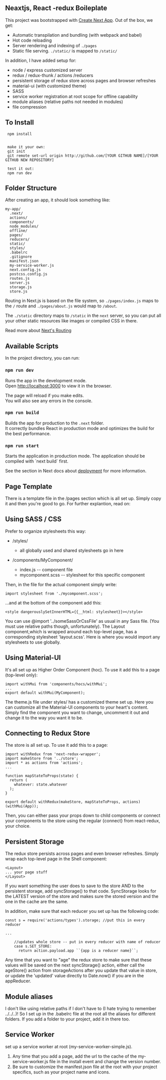 ## Neaxtjs, React -redux Boileplate

This project was bootstrapped with [Create Next App](https://github.com/segmentio/create-next-app).
Out of the box, we get:

- Automatic transpilation and bundling (with webpack and babel)
- Hot code reloading
- Server rendering and indexing of `./pages`
- Static file serving. `./static/` is mapped to `/static/`


In addition, I have added setup for:
- node / express customized server
- redux / redux-thunk / actions /reducers
- persistent storage of redux store across pages and browser refreshes
- material-ui (with customized theme)
- SASS
- service worker registration at root scope for offline capability
- module aliases (relative paths not needed in modules)
- file compression

## To Install
```
 npm install
 

 make it your own:
 git init
 git remote set-url origin http://github.com/[YOUR GITHUB NAME]/[YOUR GITHUB NEW REPOSITORY]

 test it out:
 npm run dev

```


## Folder Structure

After creating an app, it should look something like:

```
my-app/
  .next/
  actions/
  components/
  node_modules/
  offline/
  pages/
  reducers/
  static/
  styles/
  .babelrc
  .gitignore
  manifest.json
  my-service-worker.js
  next.config.js
  postcss.config.js
  routes.js
  server.js
  storage.js
  store.js
```

Routing in Next.js is based on the file system, so `./pages/index.js` maps to the `/` route and
`./pages/about.js` would map to `/about`.

The `./static` directory maps to `/static` in the `next` server, so you can put all your
other static resources like images or compiled CSS in there.



Read more about [Next's Routing](https://github.com/zeit/next.js#routing)

## Available Scripts

In the project directory, you can run:

### `npm run dev`

Runs the app in the development mode.<br>
Open [http://localhost:3000](http://localhost:3000) to view it in the browser.

The page will reload if you make edits.<br>
You will also see any errors in the console.

### `npm run build`

Builds the app for production to the `.next` folder.<br>
It correctly bundles React in production mode and optimizes the build for the best performance.

### `npm run start`

Starts the application in production mode.
The application should be compiled with \`next build\` first.

See the section in Next docs about [deployment](https://github.com/zeit/next.js/wiki/Deployment) for more information.

## Page Template
There is a template file in the /pages section which is all set up.  Simply copy it and then you're good to go.  For further explantion, read on:

## Using SASS / CSS

Prefer to organize stylesheets this way:

- /styles/
  - all globally used and shared stylesheets go in here

- /components/MyComponent/
  - index.js -- component file
  - mycomponent.scss -- stylesheet for this specific component

Then, in the file for the actual component simply write:
```
import stylesheet from './mycomponent.scss';
```

...and at the bottom of the component  add this:
```
<style dangerouslySetInnerHTML={{__html: stylesheet}}></style>
```
You can use @import '../someSassOrCssFile' as usual in any Sass file. (You must use relative paths though, unfortunately).  The Layout component,which is wrapped around each top-level page, has a corresponding stylesheet 'layout.scss'.  Here is where you would import any stylesheets to use globally.

## Using Material-UI
It's all set up as Higher Order Component (hoc).  To use it add this to a page (top-level only):
```
import withMui from 'components/hocs/withMui';
...
export default withMui(MyComponent);
```
The theme.js file under styles/ has a customized theme set up.  Here you can customize all the Material-UI components to your heart's content.  Simply find the component you want to change, uncomment it out and change it to the way you want it to be.

## Connecting to Redux Store
The store is all set up.   To use it add this to a page:
``` 
import withRedux from 'next-redux-wrapper';
import makeStore from '../store';
import * as actions from 'actions';
...

function mapStateToProps(state) {
  return (
    whatever: state.whatever
  );
}

export default withRedux(makeStore, mapStateToProps, actions)(withMui(App));
```

Then, you can either pass your props down to child components or connect your components to the store using the regular {connect} from react-redux, your choice.

## Persistent Storage
The redux store persists across pages and even browser refreshes. Simply wrap each top-level page in the Shell component:
```
<Layout>
... your page stuff
</Layout>
```
If you want something the user does to save to the store AND to the persistent storage, add syncStorage() to that code.  SyncStorage looks for the LATEST version of the store and makes sure the stored version and the one in the cache are the same.

In addition, make sure that each reducer you set up has the following code:
```
const s = require('actions/types').storage; //put this in every reducer

...

    //updates whole store -- put in every reducer with name of reducer
    case s.SET_STORE: 
      return action.payload.app ``{app is a reducer name}``;

```

Any time that you want to "age" the redux store to make sure that these values will be saved on the next syncStorage() action, either call the ageStore() action from storageActions after you update that value in store, or update the 'updated' value directly to Date.now() if you are in the appReducer.

## Module aliases
I don't like using relative paths if I don't have to (I hate trying to remember ../../..)!  So I set up in the .babelrc file at the root all the aliases for different folders.  If you add a folder to your project, add it in there too.

## Service Worker
 set up a service worker at root (my-service-worker-simple.js).
1. Any time that you add a page, add the url to the cache of the my-service-worker.js file in the install event and change the version number.
2. Be sure to customize the manifest.json file at the root with your project specifics, such as your project name and icons.
